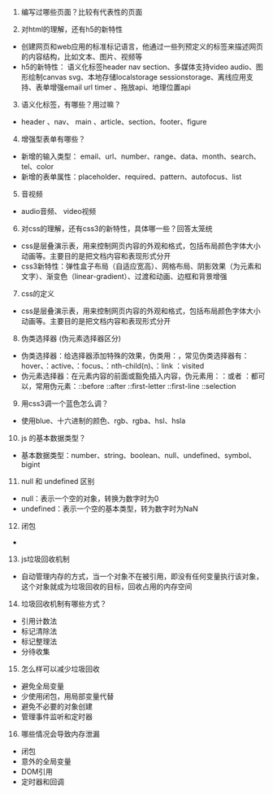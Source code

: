 1. 编写过哪些页面？比较有代表性的页面

2. 对html的理解，还有h5的新特性
  * 创建网页和web应用的标准标记语言，他通过一些列预定义的标签来描述网页的内容结构，比如文本、图片、视频等
  * h5的新特性： 语义化标签header nav section、多媒体支持video audio、图形绘制canvas svg、本地存储localstorage sessionstorage、离线应用支持、表单增强email url timer 、拖放api、地理位置api
3. 语义化标签，有哪些？用过嘛？
  * header 、nav、 main 、article、section、footer、figure
4. 增强型表单有哪些？
  * 新增的输入类型： email、url、number、range、data、month、search、tel、color
  * 新增的表单属性：placeholder、required、pattern、autofocus、list
5. 音视频
  * audio音频、 video视频
6. 对css的理解，还有css3的新特性，具体哪一些？回答太笼统
  * css是层叠演示表，用来控制网页内容的外观和格式，包括布局颜色字体大小动画等。主要目的是把文档内容和表现形式分开
  * css3新特性：弹性盒子布局（自适应宽高）、网格布局、阴影效果（为元素和文字）、渐变色（linear-gradient）、过渡和动画、边框和背景增强
7. css的定义
  *  css是层叠演示表，用来控制网页内容的外观和格式，包括布局颜色字体大小动画等。主要目的是把文档内容和表现形式分开
8. 伪类选择器 (伪元素选择器区分)
  * 伪类选择器：给选择器添加特殊的效果，伪类用：，常见伪类选择器有：hover、：active、：focus、：nth-child(n)、：link ：visited
  * 伪元素选择器：在元素内容的前面或豁免插入内容，伪元素用：：或者 ：都可以，常用伪元素：::before ::after ::first-letter ::first-line ::selection
9. 用css3调一个蓝色怎么调？
  * 使用blue、十六进制的颜色、rgb、rgba、hsl、hsla
10. js 的基本数据类型？
  * 基本数据类型：number、string、boolean、null、undefined、symbol、bigint
11. null 和 undefined 区别
  * null：表示一个空的对象，转换为数字时为0
  * undefined：表示一个空的基本类型，转为数字时为NaN
12. 闭包
  *
13. js垃圾回收机制
  * 自动管理内存的方式，当一个对象不在被引用，即没有任何变量执行该对象，这个对象就成为垃圾回收的目标，回收占用的内存空间
14. 垃圾回收机制有哪些方式？
  * 引用计数法
  * 标记清除法
  * 标记整理法
  * 分待收集
15. 怎么样可以减少垃圾回收
  * 避免全局变量
  * 少使用闭包，用局部变量代替
  * 避免不必要的对象创建
  * 管理事件监听和定时器
16. 哪些情况会导致内存泄漏
  * 闭包
  * 意外的全局变量
  * DOM引用
  * 定时器和回调